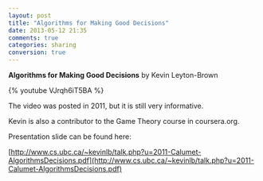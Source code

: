```yaml
---
layout: post
title: "Algorithms for Making Good Decisions"
date: 2013-05-12 21:35
comments: true
categories: sharing
conversion: true
---
```


__Algorithms for Making Good Decisions__ by Kevin Leyton-Brown


{% youtube VJrqh6iT5BA %}


The video was posted in 2011, but it is still very informative.


Kevin is also a contributor to the Game Theory course in coursera.org.


Presentation slide can be found here: 

[http://www.cs.ubc.ca/~kevinlb/talk.php?u=2011-Calumet-AlgorithmsDecisions.pdf](http://www.cs.ubc.ca/~kevinlb/talk.php?u=2011-Calumet-AlgorithmsDecisions.pdf)

